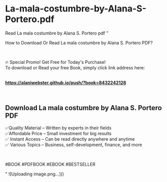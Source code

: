 # La-mala-costumbre-by-Alana-S-Portero.pdf
Read La mala costumbre by Alana S. Portero pdf
"<p>How to Download Or Read La mala costumbre by Alana S. Portero PDF?</p>
<p>&nbsp;</p>
<p>&#128293;  Special Promo! Get Free for Today's Purchase!<br />To download or Read your free Book, simply click link address here:&nbsp;<br />&nbsp;</p>
<p><a href=""https://alaniwebster.github.io/push/?book=8432242128""><strong>https://alaniwebster.github.io/push/?book=8432242128</strong></a></p>
<p>&nbsp;</p>
<h2>Download La mala costumbre by Alana S. Portero PDF</h2>
<p>&#x2705;Quality Material &ndash; Written by experts in their fields<br />&#x2705;Affordable Price &ndash; Small investment for big results<br />&#x2705; Instant Access &ndash; Can be read directly anywhere and anytime<br />&#x2705; Various Topics &ndash; Business, self-development, finance, and more</p>
<p>&nbsp;</p>
<p>#BOOK #PDFBOOK #EBOOK #BESTSELLER</p>
"
![Uploading image.png…]()
